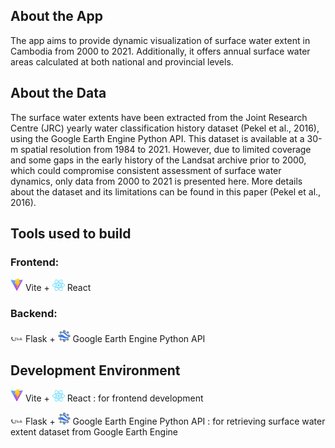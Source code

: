 ## About the App
The app aims to provide dynamic visualization of surface water extent in Cambodia from 2000 to 2021. Additionally, it offers annual surface water areas calculated at both national and provincial levels.

## About the Data
The surface water extents have been extracted from the Joint Research Centre (JRC) yearly water classification history dataset (Pekel et al., 2016), using the Google Earth Engine Python API. This dataset is available at a 30-m spatial resolution from 1984 to 2021. However, due to limited coverage and some gaps in the early history of the Landsat archive prior to 2000, which could compromise consistent assessment of surface water dynamics, only data from 2000 to 2021 is presented here. More details about the dataset and its limitations can be found in this paper (Pekel et al., 2016).

## Tools used to build
### Frontend:

<img src="./data/img/Vitejs-logo.svg" alt="Vite Logo" width="20"/> Vite + <img src="./data/img/React-logo.svg" alt="React Logo" width="20"/> React
  
### Backend:
<img src="./data/img/flask-logo.svg" alt="Flask Logo" width="20"/> Flask + <img src="./data/img/google-earth-engine_logo.svg" alt="Google Earth Engine Logo" width="20"/> Google Earth Engine Python API

## Development Environment
<img src="./data/img/Vitejs-logo.svg" alt="Vite Logo" width="20"/> Vite + <img src="./data/img/React-logo.svg" alt="React Logo" width="20"/> React : for frontend development

<img src="./data/img/flask-logo.svg" alt="Flask Logo" width="20"/> Flask + <img src="./data/img/google-earth-engine_logo.svg" alt="Google Earth Engine Logo" width="20"/> Google Earth Engine Python API : for retrieving surface water extent dataset from Google Earth Engine

